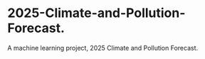 # 2025-Climate-and-Pollution-Forecast.
A machine learning project, 2025 Climate and Pollution Forecast.
